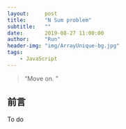 ```yaml
---
layout:     post
title:      "N Sum problem"
subtitle:   ""
date:       2019-08-27 11:00:00
author:     "Run"
header-img: "img/ArrayUnique-bg.jpg"
tags:
    - JavaScript
---
```


> “Move on. ”

## 前言
To do 